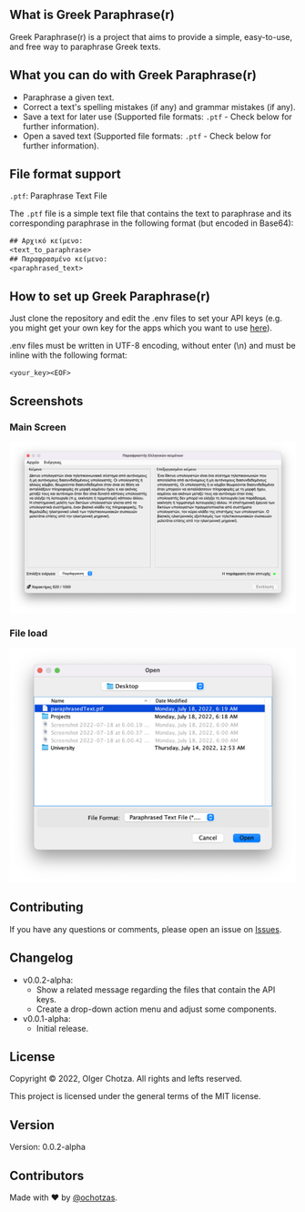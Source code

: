 ## What is Greek Paraphrase(r)

Greek Paraphrase(r) is a project that aims to provide a simple, easy-to-use, and free way to paraphrase Greek texts.

## What you can do with Greek Paraphrase(r)

- Paraphrase a given text.
- Correct a text's spelling mistakes (if any) and grammar mistakes (if any).
- Save a text for later use (Supported file formats: `.ptf` - Check below for further information).
- Open a saved text (Supported file formats: `.ptf` - Check below for further information).

## File format support

`.ptf`: Paraphrase Text File

The `.ptf` file is a simple text file that contains the text to paraphrase and its corresponding paraphrase in the following format (but encoded in Base64):

```
## Αρχικό κείμενο:
<text_to_paraphrase>
## Παραφρασμένο κείμενο:
<paraphrased_text>
```

## How to set up Greek Paraphrase(r)

Just clone the repository and edit the .env files to set your API keys (e.g. you might get your own key for the apps which you want to use [here](https://rapidapi.com/hub)).

.env files must be written in UTF-8 encoding, without enter (\n) and must be inline with the following format:

```
<your_key><EOF>
```


## Screenshots

### Main Screen
<img src="https://raw.githubusercontent.com/ochotzas/GreekParaphraserDesktop/main/screenshots/main_screen_on_action.png" width="600">

### File load
<img src="https://raw.githubusercontent.com/ochotzas/GreekParaphraserDesktop/main/screenshots/file_load.png" width="600">

## Contributing

If you have any questions or comments, please open an issue on [Issues](https://github.com/ochotzas/GreekParaphraserDesktop/issues).

## Changelog

- v0.0.2-alpha:
    * Show a related message regarding the files that contain the API keys.
    * Create a drop-down  action menu and adjust some components.
- v0.0.1-alpha:
  * Initial release.

## License

Copyright © 2022, Olger Chotza. All rights and lefts reserved.

This project is licensed under the general terms of the MIT license.

## Version

Version: 0.0.2-alpha

## Contributors

Made with ❤ by [@ochotzas](https://github.com/ochotzas).
